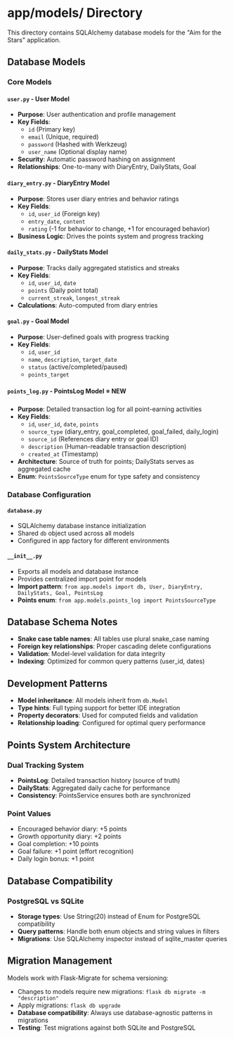 # app/models/ Directory

This directory contains SQLAlchemy database models for the "Aim for the Stars" application.

## Database Models

### Core Models

#### `user.py` - User Model
- **Purpose**: User authentication and profile management
- **Key Fields**: 
  - `id` (Primary key)
  - `email` (Unique, required)
  - `password` (Hashed with Werkzeug)
  - `user_name` (Optional display name)
- **Security**: Automatic password hashing on assignment
- **Relationships**: One-to-many with DiaryEntry, DailyStats, Goal

#### `diary_entry.py` - DiaryEntry Model
- **Purpose**: Stores user diary entries and behavior ratings
- **Key Fields**:
  - `id`, `user_id` (Foreign key)
  - `entry_date`, `content`
  - `rating` (-1 for behavior to change, +1 for encouraged behavior)
- **Business Logic**: Drives the points system and progress tracking

#### `daily_stats.py` - DailyStats Model
- **Purpose**: Tracks daily aggregated statistics and streaks
- **Key Fields**:
  - `id`, `user_id`, `date`
  - `points` (Daily point total)
  - `current_streak`, `longest_streak`
- **Calculations**: Auto-computed from diary entries

#### `goal.py` - Goal Model
- **Purpose**: User-defined goals with progress tracking
- **Key Fields**:
  - `id`, `user_id`
  - `name`, `description`, `target_date`
  - `status` (active/completed/paused)
  - `points_target`

#### `points_log.py` - PointsLog Model ⭐ **NEW**
- **Purpose**: Detailed transaction log for all point-earning activities
- **Key Fields**:
  - `id`, `user_id`, `date`, `points`
  - `source_type` (diary_entry, goal_completed, goal_failed, daily_login)
  - `source_id` (References diary entry or goal ID)
  - `description` (Human-readable transaction description)
  - `created_at` (Timestamp)
- **Architecture**: Source of truth for points; DailyStats serves as aggregated cache
- **Enum**: `PointsSourceType` enum for type safety and consistency

### Database Configuration

#### `database.py`
- SQLAlchemy database instance initialization
- Shared `db` object used across all models
- Configured in app factory for different environments

#### `__init__.py`
- Exports all models and database instance
- Provides centralized import point for models
- **Import pattern**: `from app.models import db, User, DiaryEntry, DailyStats, Goal, PointsLog`
- **Points enum**: `from app.models.points_log import PointsSourceType`

## Database Schema Notes

- **Snake case table names**: All tables use plural snake_case naming
- **Foreign key relationships**: Proper cascading delete configurations
- **Validation**: Model-level validation for data integrity
- **Indexing**: Optimized for common query patterns (user_id, dates)

## Development Patterns

- **Model inheritance**: All models inherit from `db.Model`
- **Type hints**: Full typing support for better IDE integration
- **Property decorators**: Used for computed fields and validation
- **Relationship loading**: Configured for optimal query performance

## Points System Architecture

### Dual Tracking System
- **PointsLog**: Detailed transaction history (source of truth)
- **DailyStats**: Aggregated daily cache for performance
- **Consistency**: PointsService ensures both are synchronized

### Point Values
- Encouraged behavior diary: +5 points
- Growth opportunity diary: +2 points  
- Goal completion: +10 points
- Goal failure: +1 point (effort recognition)
- Daily login bonus: +1 point

## Database Compatibility

### PostgreSQL vs SQLite
- **Storage types**: Use String(20) instead of Enum for PostgreSQL compatibility
- **Query patterns**: Handle both enum objects and string values in filters
- **Migrations**: Use SQLAlchemy inspector instead of sqlite_master queries

## Migration Management

Models work with Flask-Migrate for schema versioning:
- Changes to models require new migrations: `flask db migrate -m "description"`
- Apply migrations: `flask db upgrade`
- **Database compatibility**: Always use database-agnostic patterns in migrations
- **Testing**: Test migrations against both SQLite and PostgreSQL